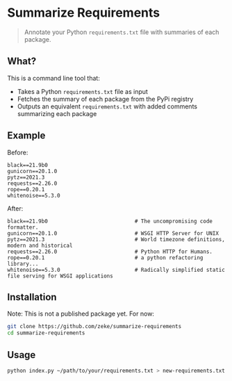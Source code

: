 # Summarize Requirements

> Annotate your Python `requirements.txt` file with summaries of each package.

## What?

This is a command line tool that:

- Takes a Python `requirements.txt` file as input
- Fetches the summary of each package from the PyPi registry
- Outputs an equivalent `requirements.txt` with added comments summarizing each package

## Example

Before:

```
black==21.9b0
gunicorn==20.1.0
pytz==2021.3
requests==2.26.0
rope==0.20.1
whitenoise==5.3.0
```

After:

```
black==21.9b0                            # The uncompromising code formatter.
gunicorn==20.1.0                         # WSGI HTTP Server for UNIX
pytz==2021.3                             # World timezone definitions, modern and historical
requests==2.26.0                         # Python HTTP for Humans.
rope==0.20.1                             # a python refactoring library...
whitenoise==5.3.0                        # Radically simplified static file serving for WSGI applications
```

## Installation

Note: This is not a published package yet. For now:

```sh
git clone https://github.com/zeke/summarize-requirements
cd summarize-requirements
```

## Usage

```sh
python index.py ~/path/to/your/requirements.txt > new-requirements.txt
```